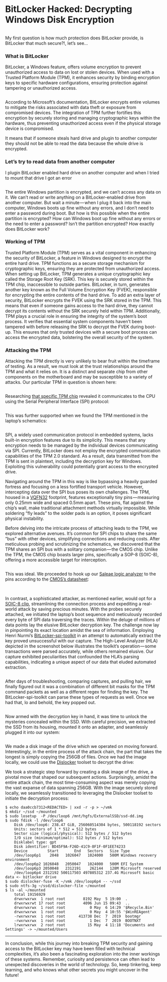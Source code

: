 # BitLocker Hacked: Decrypting Windows Disk Encryption

<img src="images/1.webp" alt="" class="logo" />

My first question is how much protection does BitLocker provide, is BitLocker that much secure?!, let’s see…

### What is BitLocker

BitLocker, a Windows feature, offers volume encryption to prevent unauthorized access to data on lost or stolen devices. When used with a Trusted Platform Module (TPM), it enhances security by binding encryption keys to specific hardware configurations, ensuring protection against tampering or unauthorized access.

<img src="images/2.webp" alt="" class="logo" />

According to Microsoft’s documentation, BitLocker encrypts entire volumes to mitigate the risks associated with data theft or exposure from compromised devices. The integration of TPM further fortifies this encryption by securely storing and managing cryptographic keys within the hardware, thus preventing unauthorized access even if the physical storage device is compromised.

It means that if someone steals hard drive and plugin to another computer they should not be able to read the data because the whole drive is encrypted.

### Let’s try to read data from another computer

I plugin BitLocker enabled hard drive on another computer and when I tried to mount that drive I got an error

<img src="images/3.webp" alt="" class="logo" />

The entire Windows partition is encrypted, and we can’t access any data on it. We can’t read or write anything on a BitLocker-enabled drive from another computer. But wait a minute — when I plug it back into the main computer, Windows boots up fine without any errors, and I don’t need to enter a password during boot. But how is this possible when the entire partition is encrypted? How can Windows boot up fine without any errors or the need to enter a password? Isn’t the partition encrypted? How exactly does BitLocker work?

### Working of TPM

Trusted Platform Module (TPM) serves as a vital component in enhancing the security of BitLocker, a feature in Windows designed to encrypt the entire hard drive. TPM functions as a secure storage mechanism for cryptographic keys, ensuring they are protected from unauthorized access. When setting up BitLocker, TPM generates a unique cryptographic key called the Storage Root Key (SRK). This key is securely stored within the TPM chip, inaccessible to outside parties. BitLocker, in turn, generates another key known as the Full Volume Encryption Key (FVEK), responsible for encrypting the entire contents of the hard drive. To add an extra layer of security, BitLocker encrypts the FVEK using the SRK stored in the TPM. This means that even if someone gains access to the hard drive, they cannot decrypt its contents without the SRK securely held within TPM. Additionally, TPM plays a crucial role in ensuring the integrity of the system’s boot process. It verifies that essential system components haven’t been tampered with before releasing the SRK to decrypt the FVEK during boot-up. This ensures that only trusted devices with a secure boot process can access the encrypted data, bolstering the overall security of the system.

### Attacking the TPM

Attacking the TPM directly is very unlikely to bear fruit within the timeframe of testing. As a result, we must look at the trust relationships around the TPM and what it relies on. It is a distinct and separate chip from other components on the motherboard and may be susceptible to a variety of attacks. Our particular TPM in question is shown here:

<img src="images/4.webp" alt="" class="logo" />

Researching [that specific TPM chip](https://www.st.com/en/secure-mcus/st33tphf20spi.html) revealed it communicates to the CPU using the Serial Peripheral Interface (SPI) protocol:

<img src="images/5.webp" alt="" class="logo" />

This was further supported when we found the TPM mentioned in the laptop’s schematics:

<img src="images/6.webp" alt="" class="logo" />

SPI, a widely used communication protocol in embedded systems, lacks built-in encryption features due to its simplicity. This means that any encryption needs to be managed by the individual devices communicating via SPI. Currently, BitLocker does not employ the encrypted communication capabilities of the TPM 2.0 standard. As a result, data transmitted from the TPM is sent in plaintext, including the decryption key for Windows. Exploiting this vulnerability could potentially grant access to the encrypted drive.

Navigating around the TPM in this way is like bypassing a heavily guarded fortress and focusing on a less fortified transport vehicle. However, intercepting data over the SPI bus poses its own challenges. The TPM, housed in a [VQFN32](https://en.wikipedia.org/wiki/Flat_no-leads_package) footprint, features exceptionally tiny pins — measuring only 0.25mm wide and spaced 0.5mm apart. These pins, flat against the chip’s wall, make traditional attachment methods virtually impossible. While soldering “fly leads” to the solder pads is an option, it poses significant physical instability.

Before delving into the intricate process of attaching leads to the TPM, we explored alternative avenues. It’s common for SPI chips to share the same “bus” with other devices, simplifying connections and reducing costs. After meticulous probing and scrutinizing the schematics, we discovered that the TPM shares an SPI bus with a solitary companion — the CMOS chip. Unlike the TPM, the CMOS chip boasts larger pins, specifically a SOP-8 (SOIC-8), offering a more accessible target for interception.

<img src="images/7.webp" alt="" class="logo" />

This was ideal. We proceeded to hook up our [Saleae logic analyzer](https://www.saleae.com/) to the pins according to the [CMOS’s datasheet](https://www.macrogroup.ru/sites/default/files/uploads/mx25l12873f_3v_128mb_v1.1.pdf):

<img src="images/8.webp" alt="" class="logo" />

<img src="images/9.webp" alt="" class="logo" />

In contrast, a sophisticated attacker, as mentioned earlier, would opt for a [SOIC-8 clip](https://www.digikey.com/en/products/detail/pomona-electronics/5250/745102), streamlining the connection process and expediting a real-world attack by saving precious minutes. With the probes securely attached, we initiated the laptop’s boot sequence and meticulously recorded every byte of SPI data traversing the traces. Within the deluge of millions of data points lay the elusive BitLocker decryption key. The challenge now lay in pinpointing its exact location amidst the sea of information. Employing Henri Nurmi’s [BitLocker-spi-toolkit](https://github.com/WithSecureLabs/bitlocker-spi-toolkit) in an attempt to automatically extract the key proved unsuccessful with our capture. The High-Level Analyzer (HLA) depicted in the screenshot below illustrates the toolkit’s operation — some transactions were parsed accurately, while others remained elusive. Our capture exhibited peculiarities that confounded the HLA’s parsing capabilities, indicating a unique aspect of our data that eluded automated extraction.

<img src="images/10.webp" alt="" class="logo" />

After days of troubleshooting, comparing captures, and pulling hair, we finally figured out it was a combination of different bit masks for the TPM command packets as well as a different regex for finding the key. The BitLocker-spi-toolkit can parse these types of requests as well. Once we had that, lo and behold, the key popped out.

<img src="images/11.webp" alt="" class="logo" />

Now armed with the decryption key in hand, it was time to unlock the mysteries concealed within the SSD. With careful precision, we extracted the SSD from its housing, mounted it onto an adapter, and seamlessly plugged it into our system:

<img src="images/12.webp" alt="" class="logo" />

We made a disk image of the drive which we operated on moving forward. Interestingly, in the entire process of the attack chain, the part that takes the longest is simply copying the 256GB of files. Once we had the image locally, we could use the [Dislocker](https://github.com/Aorimn/dislocker) toolset to decrypt the drive:

We took a strategic step forward by creating a disk image of the drive, a pivotal move that shaped our subsequent actions. Surprisingly, amidst the entire attack chain, the most time-consuming aspect was merely copying the vast expanse of data spanning 256GB. With the image securely stored locally, we seamlessly transitioned to leveraging the Dislocker toolset to initiate the decryption process:
```
$ echo daa0ccb7312<REDACTED> | xxd -r -p > ~/vmk  
$ mkdir ~/ssd ~/mounted  
$ sudo losetup  -P /dev/loop6 /mnt/hgfs/ExternalSSD/ssd-dd.img   
$ sudo fdisk -l /dev/loop6  
    Disk /dev/loop6: 238.47 GiB, 256060514304 bytes, 500118192 sectors  
    Units: sectors of 1 * 512 = 512 bytes  
    Sector size (logical/physical): 512 bytes / 512 bytes  
    I/O size (minimum/optimal): 512 bytes / 512 bytes  
    Disklabel type: gpt  
    Disk identifier: BD45F9A-F26D-41C9-8F1F-0F1EE74233  
    Device         Start       End   Sectors   Size Type  
    /dev/loop6p1    2048   1026047   1024000   500M Windows recovery environment  
    /dev/loop6p2 1026048   2050047   1024000   500M EFI System  
    /dev/loop6p3 2050048   2312191    262144   128M Microsoft reserved  
    /dev/loop6p4 2312192 500117503 497805312 237.4G Microsoft basic data <- bitlocker drive  
$ sudo dislocker-fuse -K ~/vmk /dev/loop6p4 -- ~/ssd  
$ sudo ntfs-3g ~/ssd/dislocker-file ~/mounted  
$ ls -al ~/mounted  
    total 19156929  
    drwxrwxrwx  1 root root        8192 May  5 19:00  .  
    drwxrwxrwt 17 root root        4096 Jun 15 09:43  ..  
    drwxrwxrwx  1 root root           0 May  6 14:29 '$Recycle.Bin'  
    drwxrwxrwx  1 root root           0 May  4 10:55 '$WinREAgent'  
    -rwxrwxrwx  1 root root      413738 Dec  7  2019  bootmgr  
    -rwxrwxrwx  1 root root           1 Dec  7  2019  BOOTNXT  
    lrwxrwxrwx  2 root root          15 May  4 11:18 'Documents and Settings' -> ~/mounted/Users
```
---

In conclusion, while this journey into breaking TPM security and gaining access to the BitLocker key may have been filled with technical complexities, it’s also been a fascinating exploration into the inner workings of these systems. Remember, curiosity and persistence can often lead to unexpected discoveries in the world of technology. So, keep tinkering, keep learning, and who knows what other secrets you might uncover in the future!
